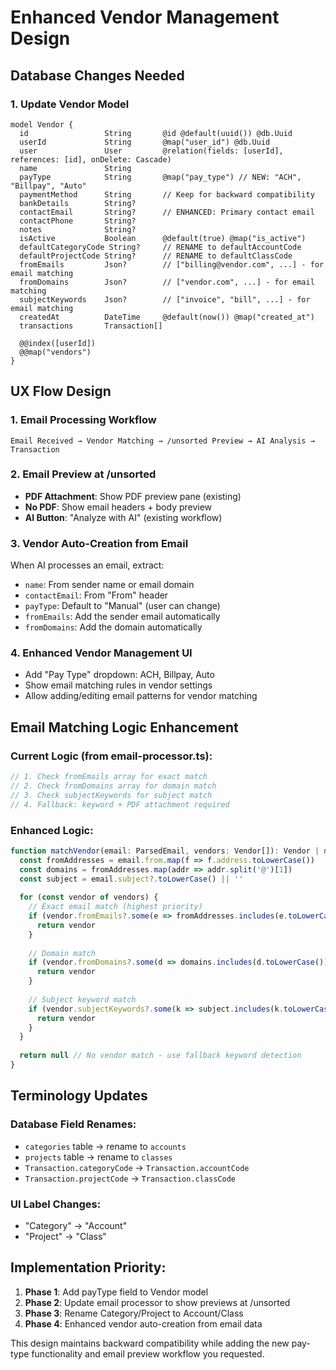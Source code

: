 # Enhanced Vendor Management Design

## Database Changes Needed

### 1. Update Vendor Model
```prisma
model Vendor {
  id                 String       @id @default(uuid()) @db.Uuid
  userId             String       @map("user_id") @db.Uuid
  user               User         @relation(fields: [userId], references: [id], onDelete: Cascade)
  name               String
  payType            String       @map("pay_type") // NEW: "ACH", "Billpay", "Auto" 
  paymentMethod      String       // Keep for backward compatibility 
  bankDetails        String?
  contactEmail       String?      // ENHANCED: Primary contact email
  contactPhone       String?
  notes              String?
  isActive           Boolean      @default(true) @map("is_active")
  defaultCategoryCode String?     // RENAME to defaultAccountCode
  defaultProjectCode String?      // RENAME to defaultClassCode  
  fromEmails         Json?        // ["billing@vendor.com", ...] - for email matching
  fromDomains        Json?        // ["vendor.com", ...] - for email matching
  subjectKeywords    Json?        // ["invoice", "bill", ...] - for email matching
  createdAt          DateTime     @default(now()) @map("created_at")
  transactions       Transaction[]

  @@index([userId])
  @@map("vendors")
}
```

## UX Flow Design

### 1. Email Processing Workflow
```
Email Received → Vendor Matching → /unsorted Preview → AI Analysis → Transaction
```

### 2. Email Preview at /unsorted
- **PDF Attachment**: Show PDF preview pane (existing)
- **No PDF**: Show email headers + body preview  
- **AI Button**: "Analyze with AI" (existing workflow)

### 3. Vendor Auto-Creation from Email
When AI processes an email, extract:
- `name`: From sender name or email domain
- `contactEmail`: From "From" header
- `payType`: Default to "Manual" (user can change)
- `fromEmails`: Add the sender email automatically
- `fromDomains`: Add the domain automatically

### 4. Enhanced Vendor Management UI
- Add "Pay Type" dropdown: ACH, Billpay, Auto
- Show email matching rules in vendor settings
- Allow adding/editing email patterns for vendor matching

## Email Matching Logic Enhancement

### Current Logic (from email-processor.ts):
```typescript
// 1. Check fromEmails array for exact match
// 2. Check fromDomains array for domain match  
// 3. Check subjectKeywords for subject match
// 4. Fallback: keyword + PDF attachment required
```

### Enhanced Logic:
```typescript
function matchVendor(email: ParsedEmail, vendors: Vendor[]): Vendor | null {
  const fromAddresses = email.from.map(f => f.address.toLowerCase())
  const domains = fromAddresses.map(addr => addr.split('@')[1])
  const subject = email.subject?.toLowerCase() || ''
  
  for (const vendor of vendors) {
    // Exact email match (highest priority)
    if (vendor.fromEmails?.some(e => fromAddresses.includes(e.toLowerCase()))) {
      return vendor
    }
    
    // Domain match
    if (vendor.fromDomains?.some(d => domains.includes(d.toLowerCase()))) {
      return vendor  
    }
    
    // Subject keyword match
    if (vendor.subjectKeywords?.some(k => subject.includes(k.toLowerCase()))) {
      return vendor
    }
  }
  
  return null // No vendor match - use fallback keyword detection
}
```

## Terminology Updates

### Database Field Renames:
- `categories` table → rename to `accounts` 
- `projects` table → rename to `classes`
- `Transaction.categoryCode` → `Transaction.accountCode`
- `Transaction.projectCode` → `Transaction.classCode`

### UI Label Changes:
- "Category" → "Account" 
- "Project" → "Class"

## Implementation Priority:

1. **Phase 1**: Add payType field to Vendor model
2. **Phase 2**: Update email processor to show previews at /unsorted
3. **Phase 3**: Rename Category/Project to Account/Class
4. **Phase 4**: Enhanced vendor auto-creation from email data

This design maintains backward compatibility while adding the new pay-type functionality and email preview workflow you requested.